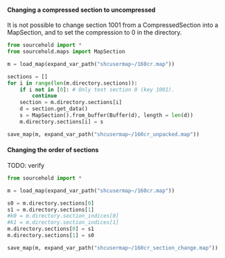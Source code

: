 
#### Changing a compressed section to uncompressed
It is not possible to change section 1001 from a CompressedSection into a MapSection,
and to set the compression to 0 in the directory.
```python
from sourcehold import *
from sourcehold.maps import MapSection

m = load_map(expand_var_path("shcusermap~/160cr.map"))

sections = []
for i in range(len(m.directory.sections)):
    if i not in [0]: # Only test section 0 (key 1001).
        continue
    section = m.directory.sections[i]
    d = section.get_data()
    s = MapSection().from_buffer(Buffer(d), length = len(d))
    m.directory.sections[i] = s

save_map(m, expand_var_path("shcusermap~/160cr_unpacked.map"))
```

#### Changing the order of sections
TODO: verify
```python
from sourcehold import *

m = load_map(expand_var_path("shcusermap~/160cr.map"))

s0 = m.directory.sections[0]
s1 = m.directory.sections[1]
#k0 = m.directory.section_indices[0]
#k1 = m.directory.section_indices[1]
m.directory.sections[0] = s1
m.directory.sections[1] = s0

save_map(m, expand_var_path("shcusermap~/160cr_section_change.map"))
```